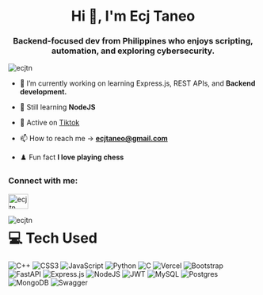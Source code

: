 <h1 align="center">Hi 👋, I'm Ecj Taneo</h1>
<h3 align="center">Backend-focused dev from Philippines who enjoys scripting, automation, and exploring cybersecurity.</h3>

<p align="left"> <img src="https://komarev.com/ghpvc/?username=ecjtn&label=Profile%20views&color=0e75b6&style=flat" alt="ecjtn" /> </p>

- 🔭 I’m currently working on learning Express.js, REST APIs, and **Backend development.**

- 🌱 Still learning **NodeJS**

- 👯 Active on [Tiktok](https://www.tiktok.com/@vian.ffs?lang=en)

- 📫 How to reach me -> **ecjtaneo@gmail.com**

- ♟️ Fun fact **I love playing chess**

<h3 align="left">Connect with me:</h3>
<p align="left">
<a href="https://instagram.com/ecjtn" target="blank"><img align="center" src="https://raw.githubusercontent.com/rahuldkjain/github-profile-readme-generator/master/src/images/icons/Social/instagram.svg" alt="ecjtn" height="30" width="40" /></a>
</p>

<p><img align="left" src="https://github-readme-stats.vercel.app/api/top-langs?username=ecjtn&show_icons=true&locale=en&layout=compact" alt="ecjtn" /></p>

# 💻 Tech Used
![C++](https://img.shields.io/badge/c++-%2300599C.svg?style=for-the-badge&logo=c%2B%2B&logoColor=white) ![CSS3](https://img.shields.io/badge/css3-%231572B6.svg?style=for-the-badge&logo=css3&logoColor=white) ![JavaScript](https://img.shields.io/badge/javascript-%23323330.svg?style=for-the-badge&logo=javascript&logoColor=%23F7DF1E) ![Python](https://img.shields.io/badge/python-3670A0?style=for-the-badge&logo=python&logoColor=ffdd54) ![C](https://img.shields.io/badge/c-%2300599C.svg?style=for-the-badge&logo=c&logoColor=white) ![Vercel](https://img.shields.io/badge/vercel-%23000000.svg?style=for-the-badge&logo=vercel&logoColor=white) ![Bootstrap](https://img.shields.io/badge/bootstrap-%23563D7C.svg?style=for-the-badge&logo=bootstrap&logoColor=white) ![FastAPI](https://img.shields.io/badge/FastAPI-005571?style=for-the-badge&logo=fastapi) ![Express.js](https://img.shields.io/badge/express.js-%23404d59.svg?style=for-the-badge&logo=express&logoColor=%2361DAFB) ![NodeJS](https://img.shields.io/badge/node.js-6DA55F?style=for-the-badge&logo=node.js&logoColor=white) ![JWT](https://img.shields.io/badge/JWT-black?style=for-the-badge&logo=JSON%20web%20tokens) ![MySQL](https://img.shields.io/badge/mysql-%2300f.svg?style=for-the-badge&logo=mysql&logoColor=white) ![Postgres](https://img.shields.io/badge/postgres-%23316192.svg?style=for-the-badge&logo=postgresql&logoColor=white) ![MongoDB](https://img.shields.io/badge/MongoDB-%234ea94b.svg?style=for-the-badge&logo=mongodb&logoColor=white) ![Swagger](https://img.shields.io/badge/-Swagger-%23Clojure?style=for-the-badge&logo=swagger&logoColor=white)
